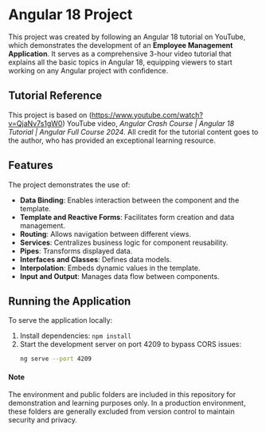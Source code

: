 # Angular 18 Project

This project was created by following an Angular 18 tutorial on YouTube, which demonstrates the development of an **Employee Management Application**. It serves as a comprehensive 3-hour video tutorial that explains all the basic topics in Angular 18, equipping viewers to start working on any Angular project with confidence.

## Tutorial Reference

This project is based on (https://www.youtube.com/watch?v=QjaNv7s1gW0) YouTube video, *Angular Crash Course | Angular 18 Tutorial | Angular Full Course 2024*. All credit for the tutorial content goes to the author, who has provided an exceptional learning resource.

## Features

The project demonstrates the use of:
- **Data Binding**: Enables interaction between the component and the template.
- **Template and Reactive Forms**: Facilitates form creation and data management.
- **Routing**: Allows navigation between different views.
- **Services**: Centralizes business logic for component reusability.
- **Pipes**: Transforms displayed data.
- **Interfaces and Classes**: Defines data models.
- **Interpolation**: Embeds dynamic values in the template.
- **Input and Output**: Manages data flow between components.

## Running the Application

To serve the application locally:
1. Install dependencies: `npm install`
2. Start the development server on port 4209 to bypass CORS issues:  
   ```bash
   ng serve --port 4209

####  Note
The environment and public folders are included in this repository for demonstration and learning purposes only. 
In a production environment, these folders are generally excluded from version control to maintain security and privacy.
